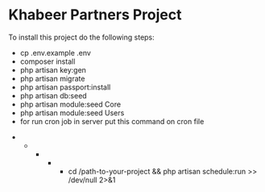 # Khabeer Partners Project


To install this project do the following steps:

- cp .env.example .env
- composer install
- php artisan key:gen
- php artisan migrate
- php artisan passport:install
- php artisan db:seed
- php artisan module:seed Core
- php artisan module:seed Users
- for run cron job in server put this command on cron file
* * * * * cd /path-to-your-project && php artisan schedule:run >> /dev/null 2>&1
